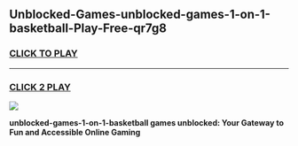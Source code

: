 
## Unblocked-Games-unblocked-games-1-on-1-basketball-Play-Free-qr7g8
<h3>
<a href="https://premium76.site?title=unblocked-games-1-on-1-basketball&ref=19M">CLICK TO PLAY</a></h3>
<hr>

<h3>
<a href="https://premium76.site?title=unblocked-games-1-on-1-basketball&ref=19M">CLICK 2 PLAY</a>
  
</h3>

<a href="https://premium76.site?title=unblocked-games-1-on-1-basketball&ref=19M"><img src="https://clearcache.store/games.png"></a>


**unblocked-games-1-on-1-basketball games unblocked: Your Gateway to Fun and Accessible Online Gaming**
